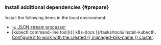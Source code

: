 ### Install additional dependencies {#prepare}

Install the following items in the local environment:
* [`jq` JSON stream processor](https://stedolan.github.io/jq/)
* [kubectl command-line tool]({{ k8s-docs }}/tasks/tools/install-kubectl). [Configure it to work with the created {{ managed-k8s-name }} cluster](../../managed-kubernetes/operations/connect/index.md#kubectl-connect).